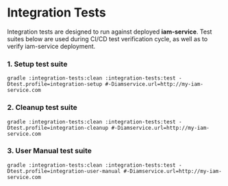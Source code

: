# Integration Tests
Integration tests are designed to run against deployed __iam-service__.
Test suites below are used during CI/CD test verification cycle, 
as well as to verify iam-service deployment.

### 1. Setup test suite
```
gradle :integration-tests:clean :integration-tests:test -Dtest.profile=integration-setup #-Diamservice.url=http://my-iam-service.com
```

### 2. Cleanup test suite
```
gradle :integration-tests:clean :integration-tests:test -Dtest.profile=integration-cleanup #-Diamservice.url=http://my-iam-service.com
```

### 3. User Manual test suite
```
gradle :integration-tests:clean :integration-tests:test -Dtest.profile=integration-user-manual #-Diamservice.url=http://my-iam-service.com
```
